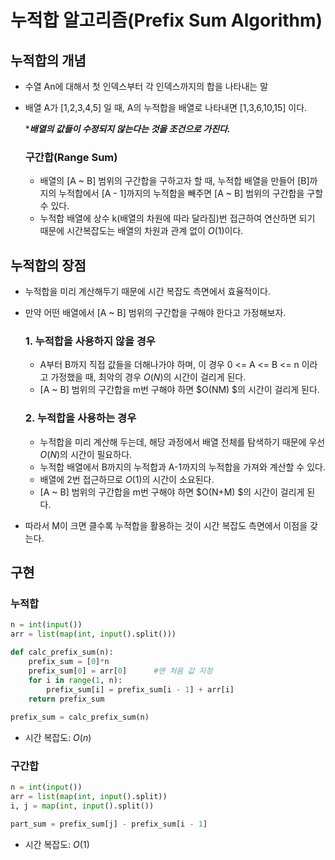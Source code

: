 # 누적합 알고리즘(Prefix Sum Algorithm)

## 누적합의 개념
- 수열 An에 대해서 첫 인덱스부터 각 인덱스까지의 합을 나타내는 말
- 배열 A가 [1,2,3,4,5] 일 때, A의 누적합을 배열로 나타내면 [1,3,6,10,15] 이다.

    ****배열의 값들이 수정되지 않는다는 것을 조건으로 가진다.***

    ### 구간합(Range Sum)
    - 배열의 [A ~ B] 범위의 구간합을 구하고자 할 때, 누적합 배열을 만들어 [B]까지의 누적합에서 [A - 1]까지의 누적합을 빼주면 [A ~ B] 범위의 구간합을 구할 수 있다. 
    - 누적합 배열에 상수 k(배열의 차원에 따라 달라짐)번 접근하여 연산하면 되기 때문에 시간복잡도는 배열의 차원과 관계 없이 $O(1)$이다.

## 누적합의 장점
- 누적합을 미리 계산해두기 때문에 시간 복잡도 측면에서 효율적이다. 
- 만약 어떤 배열에서 [A ~ B] 범위의 구간합을 구해야 한다고 가정해보자.

    ### 1. 누적합을 사용하지 않을 경우
    - A부터 B까지 직접 값들을 더해나가야 하며, 이 경우 0 <= A <= B <= n 이라고 가정했을 때, 최악의 경우 $O(N)$의 시간이 걸리게 된다. 
    - [A ~ B] 범위의 구간합을 m번 구해야 하면 $O(NM)
     $의 시간이 걸리게 된다.

    ### 2. 누적합을 사용하는 경우
    - 누적합을 미리 계산해 두는데, 해당 과정에서 배열 전체를 탐색하기 때문에 우선 $O(N)$의 시간이 필요하다. 
    - 누적합 배열에서 B까지의 누적합과 A-1까지의 누적합을 가져와 계산할 수 있다. 
    - 배열에 2번 접근하므로 $O(1)$의 시간이 소요된다. 
    - [A ~ B] 범위의 구간합을 m번 구해야 하면 $O(N+M)
     $의 시간이 걸리게 된다.

- 따라서 M이 크면 클수록 누적합을 활용하는 것이 시간 복잡도 측면에서 이점을 갖는다.

## 구현
### 누적합
```python
n = int(input())
arr = list(map(int, input().split()))

def calc_prefix_sum(n):
    prefix_sum = [0]*n
    prefix_sum[0] = arr[0]      #맨 처음 값 지정
    for i in range(1, n):
        prefix_sum[i] = prefix_sum[i - 1] + arr[i]
    return prefix_sum
    
prefix_sum = calc_prefix_sum(n)
```
- 시간 복잡도: $O(n)$

### 구간합
```python
n = int(input())
arr = list(map(int, input().split))
i, j = map(int, input().split())

part_sum = prefix_sum[j] - prefix_sum[i - 1]
```
- 시간 복잡도: $O(1)$